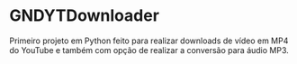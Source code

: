 # GNDYTDownloader
Primeiro projeto em Python feito para realizar downloads de vídeo em MP4 do YouTube e também com opção de realizar a conversão para áudio MP3.
